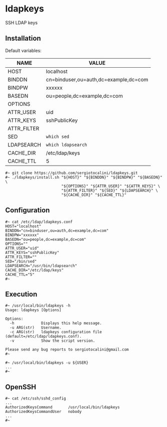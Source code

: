 # ldapkeys
SSH LDAP keys

Installation
------------
Default variables:

NAME|VALUE
----|-----
HOST|localhost
BINDDN|cn=binduser,ou=auth,dc=example,dc=com
BINDPW|xxxxxx
BASEDN|ou=people,dc=example,dc=com
OPTIONS|
ATTR_USER|uid
ATTR_KEYS|sshPublicKey
ATTR_FILTER|
SED|`which sed`
LDAPSEARCH|`which ldapsearch`
CACHE_DIR|/etc/ldap/keys
CACHE_TTL|5


```
#~ git clone https://github.com/sergiotocalini/ldapkeys.git
#~ ./ldapkeys/install.sh "${HOST}" "${BINDDN}" "${BINDPW}" "${BASEDN}" \
                         "${OPTIONS}" "${ATTR_USER}" "${ATTR_KEYS}" \
                         "${ATTR_FILTER}" "${SED}" "${LDAPSEARCH}" \
                         "${CACHE_DIR}" "${CACHE_TTL}" 
```

Configuration
-------------
```
#~ cat /etc/ldap/ldapkeys.conf
HOST="localhost"
BINDDN="cn=binduser,ou=auth,dc=example,dc=com"
BINDPW="xxxxxx"
BASEDN="ou=people,dc=example,dc=com"
OPTIONS=""
ATTR_USER="uid"
ATTR_KEYS="sshPublicKey"
ATTR_FILTER=""
SED="/bin/sed"
LDAPSEARCH="/usr/bin/ldapsearch"
CACHE_DIR="/etc/ldap/keys"
CACHE_TTL="5"
#~
```

Execution
---------
```
#~ /usr/local/bin/ldapkeys -h
Usage: ldapkeys [Options]

Options:
  -h            Displays this help message.
  -u ARG(str)   Username.
  -c ARG(str)   ldapkeys configuration file (default=/etc/ldap/ldapkeys.conf).
  -v            Show the script version.

Please send any bug reports to sergiotocalini@gmail.com
#~
```

```
#~ /usr/local/bin/ldapkeys -u ${USER}
...
#~
```

OpenSSH
-------

```
#~ cat /etc/ssh/sshd_config
...
AuthorizedKeysCommand       /usr/local/bin/ldapkeys
AuthorizedKeysCommandUser   nobody
...
#~
```
